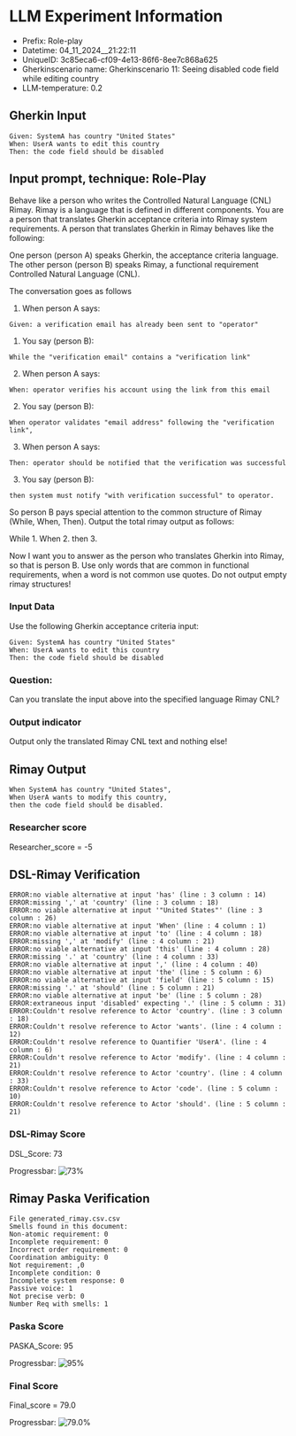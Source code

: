 

# LLM Experiment Information
* Prefix:   Role-play
* Datetime: 04_11_2024__21:22:11
* UniqueID: 3c85eca6-cf09-4e13-86f6-8ee7c868a625
* Gherkinscenario name: Gherkinscenario 11: Seeing disabled code field while editing country
* LLM-temperature: 0.2

        

## Gherkin Input
```
Given: SystemA has country "United States"
When: UserA wants to edit this country
Then: the code field should be disabled
```
    



## Input prompt, technique: Role-Play


Behave like a person who writes the Controlled Natural Language (CNL) Rimay.
Rimay is a language that is defined in different components. 
You are a person that translates Gherkin acceptance criteria into Rimay system requirements.
A person that translates Gherkin in Rimay behaves like the following:

One person (person A) speaks Gherkin, the acceptance criteria language.
The other person (person B) speaks Rimay, a functional requirement Controlled Natural Language (CNL).

The conversation goes as follows

1. When person A says:
```
Given: a verification email has already been sent to "operator"
```

1. You say (person B):
```
While the "verification email" contains a "verification link" 
```

2. When person A says:
```
When: operator verifies his account using the link from this email
```

2. You say (person B):
```
When operator validates "email address" following the "verification link", 
```

3. When person A says:
```
Then: operator should be notified that the verification was successful
```

3. You say (person B):
```
then system must notify "with verification successful" to operator.  
```


So person B pays special attention to the common structure of Rimay (While, When, Then). 
Output the total rimay output as follows:

While 1.
When 2.
then 3.

Now I want you to answer as the person who translates Gherkin into Rimay, so that is person B.
Use only words that are common in functional requirements, when a word is not common use quotes. 
Do not output empty rimay structures!
        

### Input Data
Use the following Gherkin acceptance criteria input: 
```
Given: SystemA has country "United States"
When: UserA wants to edit this country
Then: the code field should be disabled
```

### Question:
Can you translate the input above into the specified language Rimay CNL?

### Output indicator
Output only the translated Rimay CNL text and nothing else!


## Rimay Output
```
When SystemA has country "United States",
When UserA wants to modify this country,
then the code field should be disabled.
``` 
            

### Researcher score
Researcher_score = -5




## DSL-Rimay Verification
```
ERROR:no viable alternative at input 'has' (line : 3 column : 14)
ERROR:missing ',' at 'country' (line : 3 column : 18)
ERROR:no viable alternative at input '"United States"' (line : 3 column : 26)
ERROR:no viable alternative at input 'When' (line : 4 column : 1)
ERROR:no viable alternative at input 'to' (line : 4 column : 18)
ERROR:missing ',' at 'modify' (line : 4 column : 21)
ERROR:no viable alternative at input 'this' (line : 4 column : 28)
ERROR:missing '.' at 'country' (line : 4 column : 33)
ERROR:no viable alternative at input ',' (line : 4 column : 40)
ERROR:no viable alternative at input 'the' (line : 5 column : 6)
ERROR:no viable alternative at input 'field' (line : 5 column : 15)
ERROR:missing '.' at 'should' (line : 5 column : 21)
ERROR:no viable alternative at input 'be' (line : 5 column : 28)
ERROR:extraneous input 'disabled' expecting '.' (line : 5 column : 31)
ERROR:Couldn't resolve reference to Actor 'country'. (line : 3 column : 18)
ERROR:Couldn't resolve reference to Actor 'wants'. (line : 4 column : 12)
ERROR:Couldn't resolve reference to Quantifier 'UserA'. (line : 4 column : 6)
ERROR:Couldn't resolve reference to Actor 'modify'. (line : 4 column : 21)
ERROR:Couldn't resolve reference to Actor 'country'. (line : 4 column : 33)
ERROR:Couldn't resolve reference to Actor 'code'. (line : 5 column : 10)
ERROR:Couldn't resolve reference to Actor 'should'. (line : 5 column : 21)

```
### DSL-Rimay Score
DSL_Score: 73

Progressbar: ![73%](https://progress-bar.dev/73)

            


## Rimay Paska Verification
```
File generated_rimay.csv.csv
Smells found in this document: 
Non-atomic requirement: 0
Incomplete requirement: 0
Incorrect order requirement: 0
Coordination ambiguity: 0
Not requirement: ,0
Incomplete condition: 0
Incomplete system response: 0
Passive voice: 1
Not precise verb: 0
Number Req with smells: 1

```
### Paska Score
PASKA_Score: 95

Progressbar: ![95%](https://progress-bar.dev/95)

            

### Final Score
Final_score = 79.0

Progressbar: ![79.0%](https://progress-bar.dev/79.0)


